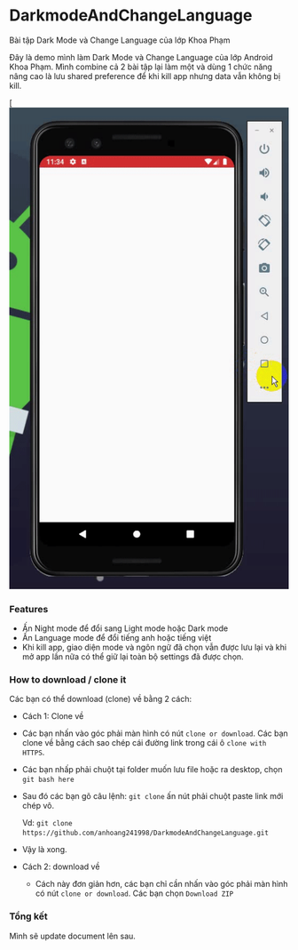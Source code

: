 # DarkmodeAndChangeLanguage
Bài tập Dark Mode và Change Language của lớp Khoa Phạm

Đây là demo mình làm Dark Mode và Change Language của lớp Android Khoa Phạm. Mình combine cả 2 bài tập lại làm một và dùng 1 chức năng nâng cao là lưu shared preference để khi kill app nhưng data vẫn không bị kill.

[![image](https://github.com/anhoang241998/DarkmodeAndChangeLanguage/blob/master/photo/demo.gif?raw=true)

### Features

-   Ấn Night mode để đổi sang Light mode hoặc Dark mode
-   Ấn Language mode để đổi tiếng anh hoặc tiếng việt
-   Khi kill app, giao diện mode và ngôn ngữ đã chọn vẫn được lưu lại và khi mở app lần nữa có thể giữ lại toàn bộ settings đã được chọn.

### How to download / clone it

Các bạn có thể download (clone) về bằng 2 cách:

-   Cách 1: Clone về

-   Các bạn nhấn vào góc phải màn hình có nút `clone or download`. Các bạn clone về bằng cách sao chép cái đường link trong cái ô `clone with HTTPS`.

-   Các bạn nhấp phải chuột tại folder muốn lưu file hoặc ra desktop, chọn `git bash here`

-   Sau đó các bạn gõ câu lệnh: `git clone` ấn nút phải chuột paste link mới chép vô.

    Vd: `git clone https://github.com/anhoang241998/DarkmodeAndChangeLanguage.git`

-   Vậy là xong.

-   Cách 2: download về

    -   Cách này đơn giản hơn, các bạn chỉ cần nhấn vào góc phải màn hình có nút `clone or download`. Các bạn chọn `Download ZIP`

### Tổng kết

Mình sẽ update document lên sau.
